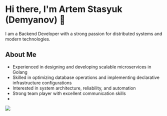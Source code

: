 # Hi there, I'm Artem Stasyuk (Demyanov) 👋
I am a Backend Developer with a strong passion for distributed systems and modern technologies.
## About Me
- Experienced in designing and developing scalable microservices in Golang  
- Skilled in optimizing database operations and implementing declarative infrastructure configurations  
- Interested in system architecture, reliability, and automation  
- Strong team player with excellent communication skills
- 
![](https://count.getloli.com/get/@artemstasyuk?theme=rule34)
